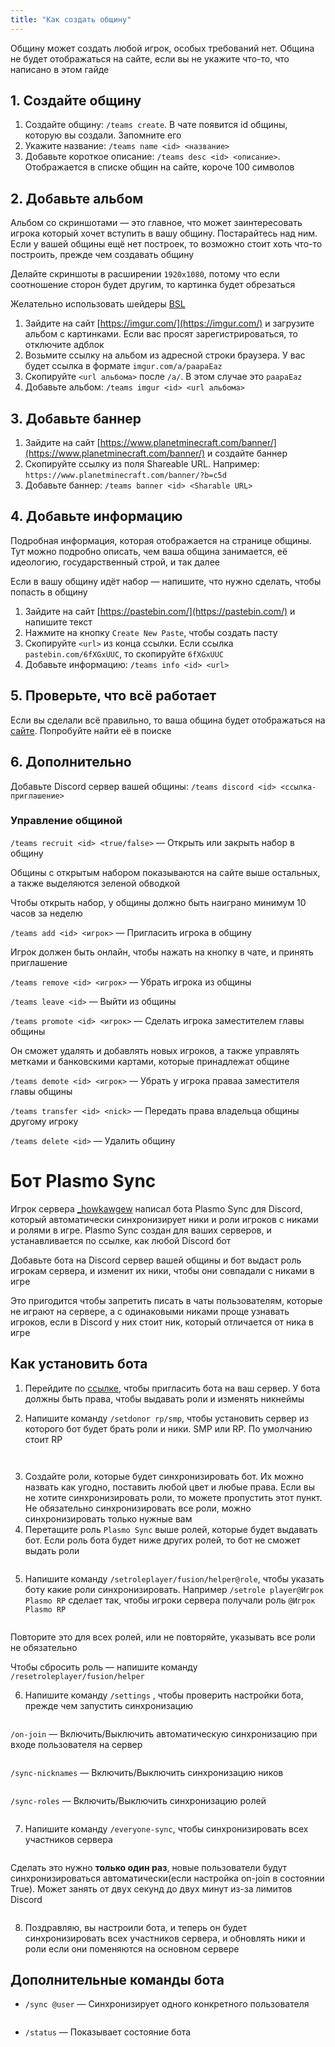 ```yaml
---
title: "Как создать общину"
---
```


Общину может создать любой игрок, особых требований нет. Община не будет отображаться на сайте, если вы не укажите что-то, что написано в этом гайде

## 1. Создайте общину
1. Создайте общину: `/teams create`. В чате появится id общины, которую вы создали. Запомните его
2. Укажите название: `/teams name <id> <название>`
3. Добавьте короткое описание: `/teams desc <id> <описание>`. Отображается в списке общин на сайте, короче 100 символов

## 2. Добавьте альбом

Альбом со скриншотами — это главное, что может заинтересовать игрока который хочет вступить в вашу общину. Постарайтесь над ним. Если у вашей общины ещё нет построек, то возможно стоит хоть что-то построить, прежде чем создавать общину

Делайте скриншоты в расширении `1920x1080`, потому что если соотношение сторон будет другим, то картинка будет обрезаться

Желательно использовать шейдеры [BSL](https://bitslablab.com/)

1. Зайдите на сайт [https://imgur.com/](https://imgur.com/) и загрузите альбом с картинками. Если вас просят зарегистрироваться, то отключите адблок
3. Возьмите ссылку на альбом из адресной строки браузера. У вас будет ссылка в формате `imgur.com/a/paapaEaz`
4. Скопируйте `<url альбома>` после `/a/`. В этом случае это `paapaEaz`
5. Добавьте альбом: `/teams imgur <id> <url альбома>`

## 3. Добавьте баннер
1. Зайдите на сайт [https://www.planetminecraft.com/banner/](https://www.planetminecraft.com/banner/) и создайте баннер
2. Скопируйте ссылку из поля Shareable URL. Например: `https://www.planetminecraft.com/banner/?b=c5d`
3. Добавьте баннер: `/teams banner <id> <Sharable URL>`

## 4. Добавьте информацию

Подробная информация, которая отображается на странице общины. Тут можно подробно описать, чем ваша община занимается, её идеологию, государственный строй, и так далее

Если в вашу общину идёт набор — напишите, что нужно сделать, чтобы попасть в общину

1. Зайдите на сайт [https://pastebin.com/](https://pastebin.com/) и напишите текст
2. Нажмите на кнопку `Create New Paste`, чтобы создать пасту
3. Скопируйте `<url>` из конца ссылки. Если ссылка `pastebin.com/6fXGxUUC`, то скопируйте `6fXGxUUC`
4. Добавьте информацию: `/teams info <id> <url>`

## 5. Проверьте, что всё работает

Если вы сделали всё правильно, то ваша община будет отображаться на [сайте](https://rp.plo.su/teams/). Попробуйте найти её в поиске

## 6. Дополнительно

Добавьте Discord сервер вашей общины: `/teams discord <id> <ссылка-приглашение>`

### Управление общиной

`/teams recruit <id> <true/false>` — Открыть или закрыть набор в общину

Общины с открытым набором показываются на сайте выше остальных, а также выделяются зеленой обводкой

Чтобы открыть набор, у общины должно быть наиграно минимум 10 часов за неделю

`/teams add <id> <игрок>` — Пригласить игрока в общину

Игрок должен быть онлайн, чтобы нажать на кнопку в чате, и принять приглашение 

`/teams remove <id> <игрок>` — Убрать игрока из общины

`/teams leave <id>` — Выйти из общины

`/teams promote <id> <игрок>` — Сделать игрока заместителем главы общины

Он сможет удалять и добавлять новых игроков, а также управлять метками и банковскими картами, которые принадлежат общине

`/teams demote <id> <игрок>` — Убрать у игрока праваа заместителя главы общины

`/teams transfer <id> <nick>` — Передать права владельца общины другому игроку

`/teams delete <id>` — Удалить общину

# Бот Plasmo Sync

Игрок сервера [_howkawgew](https://peepoclown.ru) написал бота Plasmo Sync для Discord, который автоматически синхронизирует ники и роли игроков с никами и ролями в игре. Plasmo Sync создан для ваших серверов, и устанавливается по ссылке, как любой Discord бот

Добавьте бота на Discord сервер вашей общины и бот выдаст роль игрокам сервера, и изменит их ники, чтобы они совпадали с никами в игре

Это пригодится чтобы запретить писать в чаты пользователям, которые не играют на сервере, а с одинаковыми никами проще узнавать игроков, если в Discord у них стоит ник, который отличается от ника в игре

## Как установить бота

1. Перейдите по [ссылке](https://discord.com/api/oauth2/authorize?client_id=842301877400240140&permissions=402655232&redirect_uri=https%3A%2F%2Fwww.notion.so%2FDiscord-9827cd8b10ee4c33920d9c973ad90a6a&scope=bot%20applications.commands), чтобы пригласить бота на ваш сервер. У бота должны быть права, чтобы выдавать роли и изменять никнеймы
    
2. Напишите команду `/setdonor rp/smp`, чтобы установить сервер из которого бот будет брать роли и ники. SMP или RP. По умолчанию стоит RP
    
![]()
    
![]()
    
3. Создайте роли, которые будет синхронизировать бот. Их можно назвать как угодно, поставить любой цвет и любые права. Если вы не хотите синхронизировать роли, то можете пропустить этот пункт. Не обязательно синхронизировать все роли, можно синхронизировать только нужные вам
4. Перетащите роль `Plasmo Sync` выше ролей, которые будет выдавать бот. Если роль бота будет ниже других ролей, то бот не сможет выдать роли
    
![]()
    
5. Напишите команду `/setroleplayer/fusion/helper@role`, чтобы указать боту какие роли синхронизировать. Например `/setrole player@Игрок Plasmo RP` сделает так, чтобы игроки сервера получали роль `@Игрок Plasmo RP`
    
![]()
    
Повторите это для всех ролей, или не повторяйте, указывать все роли не обязательно
    
Чтобы сбросить роль — напишите команду `/resetroleplayer/fusion/helper`
    
6. Напишите команду `/settings` , чтобы проверить настройки бота, прежде чем запустить синхронизацию
    
![]()
    
`/on-join` — Включить/Выключить автоматическую синхронизацию при входе пользователя на сервер
    
![]()
    
`/sync-nicknames` — Включить/Выключить синхронизацию ников
    
![]()
    
`/sync-roles` — Включить/Выключить синхронизацию ролей
    
![]()
    
7. Напишите команду `/everyone-sync`, чтобы синхронизировать всех участников сервера
    
![]()
    
Сделать это нужно **только один раз**, новые пользователи будут синхронизироваться автоматически(если настройка on-join в состоянии True). Может занять от двух секунд до двух минут из-за лимитов Discord
    
![]()

8. Поздравляю, вы настроили бота, и теперь он будет синхронизировать всех участников сервера, и обновлять ники и роли если они поменяются на основном сервере

## Дополнительные команды бота

- `/sync @user` — Синхронизирует одного конкретного пользователя

![]()

- `/status` — Показывает состояние бота
    
![]()
